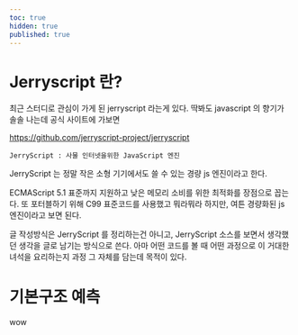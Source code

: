 ```yaml
---
toc: true
hidden: true
published: true
---
```


# Jerryscript 란?

최근 스터디로 관심이 가게 된 jerryscript 라는게 있다. 딱봐도 javascript 의 향기가 솔솔 나는데 공식 사이트에 가보면 

https://github.com/jerryscript-project/jerryscript 
```
JerryScript : 사물 인터넷을위한 JavaScript 엔진
```

JerryScript 는 정말 작은 소형 기기에서도 쓸 수 있는 경량 js 엔진이라고 한다. 

ECMAScript 5.1 표준까지 지원하고 낮은 메모리 소비를 위한 최적화를 장점으로 꼽는다. 또 포터블하기 위해 C99 표준코드를 사용했고 뭐라뭐라 하지만, 여튼 경량화된 js 엔진이라고 보면 된다.

글 작성방식은 JerryScript 를 정리하는건 아니고, JerryScript 소스를 보면서 생각했던 생각을 글로 남기는 방식으로 쓴다. 아마 어떤 코드를 볼 때 어떤 과정으로 이 거대한 녀석을 요리하는지 과정 그 자체를 담는데 목적이 있다.

# 기본구조 예측

wow
